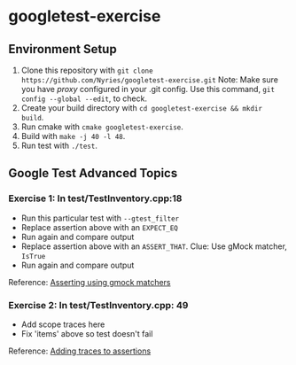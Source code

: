 # googletest-exercise
## Environment Setup
1. Clone this repository with `git clone https://github.com/Nyries/googletest-exercise.git`
Note: Make sure you have *proxy* configured in your .git config.
Use this command, `git config --global --edit`, to check.
2. Create your build directory with `cd googletest-exercise && mkdir build`.
3. Run cmake with `cmake googletest-exercise`.
4. Build with `make -j 40 -l 48`.
5. Run test with `./test`.
## Google Test Advanced Topics
### Exercise 1: In test/TestInventory.cpp:18
- Run this particular test with `--gtest_filter`
- Replace assertion above with an `EXPECT_EQ`
- Run again and compare output
- Replace assertion above with an `ASSERT_THAT`. Clue: Use gMock matcher, `IsTrue`
- Run again and compare output

Reference: [Asserting using gmock matchers](https://github.com/google/googletest/blob/master/googletest/docs/advanced.md#asserting-using-gmock-matchers)

### Exercise 2: In test/TestInventory.cpp: 49
- Add scope traces here
- Fix 'items' above so test doesn't fail

Reference: [Adding traces to assertions](https://github.com/google/googletest/blob/master/googletest/docs/advanced.md#adding-traces-to-assertions)
